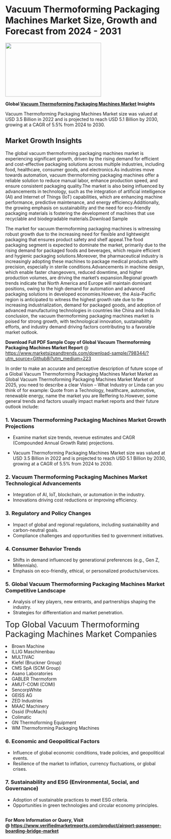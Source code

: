 <H1>Vacuum Thermoforming Packaging Machines Market Size, Growth and Forecast from 2024 - 2031</H1><img class="aligncenter size-medium wp-image-584254" src="https://thirdeyenews.in/wp-content/uploads/2024/09/Global-Market-Research-300x168.jpeg" alt="" width="300" height="168" /><p><strong>Global&nbsp;<a href="https://www.marketsizeandtrends.com/download-sample/798344/?utm_source=Github8j?utm_medium=223">Vacuum Thermoforming Packaging Machines Market</a> Insights</strong></p><p>Vacuum Thermoforming Packaging Machines Market size was valued at USD 3.5 Billion in 2022 and is projected to reach USD 5.1 Billion by 2030, growing at a CAGR of 5.5% from 2024 to 2030.</p><p><h2>Market Growth Insights</h2> The global vacuum thermoforming packaging machines market is experiencing significant growth, driven by the rising demand for efficient and cost-effective packaging solutions across multiple industries, including food, healthcare, consumer goods, and electronics.As industries move towards automation, vacuum thermoforming packaging machines offer a reliable solution to reduce manual labor, enhance production speed, and ensure consistent packaging quality.The market is also being influenced by advancements in technology, such as the integration of artificial intelligence (AI) and Internet of Things (IoT) capabilities, which are enhancing machine performance, predictive maintenance, and energy efficiency.Additionally, the growing emphasis on sustainability and the need for eco-friendly packaging materials is fostering the development of machines that use recyclable and biodegradable materials.Download Sample <p>The market for vacuum thermoforming packaging machines is witnessing robust growth due to the increasing need for flexible and lightweight packaging that ensures product safety and shelf appeal.The food packaging segment is expected to dominate the market, primarily due to the rising demand for packaged foods and beverages, which require efficient and hygienic packaging solutions.Moreover, the pharmaceutical industry is increasingly adopting these machines to package medical products with precision, especially in sterile conditions.Advancements in machine design, which enable faster changeovers, reduced downtime, and higher production volumes, are driving the market’s expansion.Regional growth trends indicate that North America and Europe will maintain dominant positions, owing to the high demand for automation and advanced packaging solutions in developed economies.However, the Asia-Pacific region is anticipated to witness the highest growth rate due to the increasing industrialization, demand for packaged goods, and adoption of advanced manufacturing technologies in countries like China and India.In conclusion, the vacuum thermoforming packaging machines market is poised for strong growth, with technological innovation, sustainability efforts, and industry demand driving factors contributing to a favorable market outlook.</p> </p><p><span class=""><strong>Download Full PDF Sample Copy of Global Vacuum Thermoforming Packaging Machines Market Report</strong> @ <a href="https://www.marketsizeandtrends.com/download-sample/798344/?utm_source=Github8j?utm_medium=223" target="_blank">https://www.marketsizeandtrends.com/download-sample/798344/?utm_source=Github8j?utm_medium=223</a></span></p><p>In order to make an accurate and perceptive description of future scope of a Global&nbsp;Vacuum Thermoforming Packaging Machines Market Market as Global&nbsp;Vacuum Thermoforming Packaging Machines Market Market of 2025, you need to describe a clear Vision &ndash; What Industry or Linda can you think of for example: Quote from a Technology, healthcare, automotive, renewable energy, name the market you are Reffering to.However, some general trends and factors usually impact market reports and their future outlook include:</p><h3>1.&nbsp;<strong>Vacuum Thermoforming Packaging Machines Market Growth Projections</strong></h3><ul><li>Examine market size trends, revenue estimates and CAGR (Compounded Annual Growth Rate) projections.</li><li><p>Vacuum Thermoforming Packaging Machines Market size was valued at USD 3.5 Billion in 2022 and is projected to reach USD 5.1 Billion by 2030, growing at a CAGR of 5.5% from 2024 to 2030.</p></li></ul><h3>2.&nbsp;<strong>Vacuum Thermoforming Packaging Machines Market Technological Advancements</strong></h3><ul><li>Integration of AI, IoT, blockchain, or automation in the industry.</li><li>Innovations driving cost reductions or improving efficiency.</li></ul><h3>3.&nbsp;<strong>Regulatory and Policy Changes</strong></h3><ul><li>Impact of global and regional regulations, including sustainability and carbon-neutral goals.</li><li>Compliance challenges and opportunities tied to government initiatives.</li></ul><h3>4.&nbsp;<strong>Consumer Behavior Trends</strong></h3><ul><li>Shifts in demand influenced by generational preferences (e.g., Gen Z, Millennials).</li><li>Emphasis on eco-friendly, ethical, or personalized products/services.</li></ul><h3>5.&nbsp;<strong>Global Vacuum Thermoforming Packaging Machines Market Competitive Landscape</strong></h3><ul><li>Analysis of key players, new entrants, and partnerships shaping the industry.</li><li>Strategies for differentiation and market penetration.</li></ul><p data-pm-slice="1 1 []"><span style="color: inherit; font-family: inherit; font-size: 25px;">Top Global Vacuum Thermoforming Packaging Machines Market Companies</span></p><div class="" data-test-id=""><p><li>Brown Machine</li><li> ILLIG Maschinenbau</li><li> MULTIVAC</li><li> Kiefel (Bruckner Group)</li><li> CMS SpA (SCM Group)</li><li> Asano Laboratories</li><li> GABLER Thermoform</li><li> AMUT-COMI (COMI)</li><li> SencorpWhite</li><li> GEISS AG</li><li> ZED Industries</li><li> MAAC Machinery</li><li> Ossid (ProMach)</li><li> Colimatic</li><li> GN Thermoforming Equipment</li><li> WM Thermoforming Packaging Machines</li></p></div><h3>6.&nbsp;<strong>Economic and Geopolitical Factors</strong></h3><ul><li>Influence of global economic conditions, trade policies, and geopolitical events.</li><li>Resilience of the market to inflation, currency fluctuations, or global crises.</li></ul><h3>7.&nbsp;<strong>Sustainability and ESG (Environmental, Social, and Governance)</strong></h3><ul><li>Adoption of sustainable practices to meet ESG criteria.</li><li>Opportunities in green technologies and circular economy principles.</li></ul><h2><strong style="font-size: 14px;">For More Information or Query, Visit @&nbsp;</strong><a style="background-color: #ffffff; font-size: 14px;" href="https://www.marketsizeandtrends.com/report/vacuum-thermoforming-packaging-machines-market/" target="_blank">https://www.verifiedmarketreports.com/product/airport-passenger-boarding-bridge-market</a></h2>
